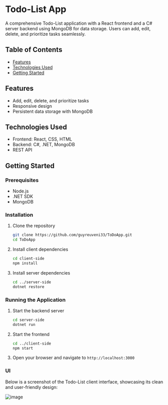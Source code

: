 # Todo-List App

A comprehensive Todo-List application with a React frontend and a C# server backend using MongoDB for data storage. Users can add, edit, delete, and prioritize tasks seamlessly.

## Table of Contents

- [Features](#features)
- [Technologies Used](#technologies-used)
- [Getting Started](#getting-started)

## Features

- Add, edit, delete, and prioritize tasks
- Responsive design
- Persistent data storage with MongoDB

## Technologies Used

- Frontend: React, CSS, HTML
- Backend: C#, .NET, MongoDB
- REST API

## Getting Started

### Prerequisites

- Node.js
- .NET SDK
- MongoDB

### Installation

1. Clone the repository
    ```sh
    git clone https://github.com/guyreuveni33/ToDoApp.git
    cd ToDoApp
    ```

2. Install client dependencies
    ```sh
    cd client-side
    npm install
    ```

3. Install server dependencies
    ```sh
    cd ../server-side
    dotnet restore
    ```

### Running the Application

1. Start the backend server
    ```sh
    cd server-side
    dotnet run
    ```

2. Start the frontend
    ```sh
    cd ../client-side
    npm start
    ```

3. Open your browser and navigate to `http://localhost:3000`


### UI

Below is a screenshot of the Todo-List client interface, showcasing its clean and user-friendly design:


![image](https://github.com/guyreuveni33/ToDoApp/assets/116805344/8e101cc0-2304-4133-a6ce-fb2967390ecc)
